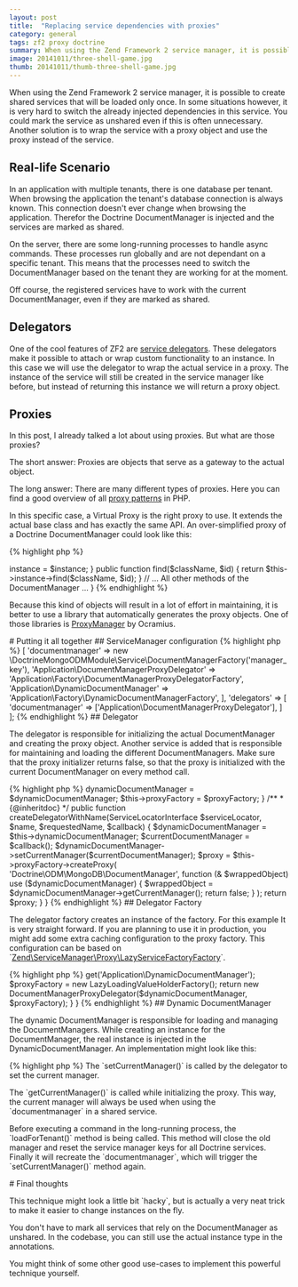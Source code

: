 ```yaml
---
layout: post
title:  "Replacing service dependencies with proxies"
category: general
tags: zf2 proxy doctrine
summary: When using the Zend Framework 2 service manager, it is possible to create shared services that will be loaded only once. In some situations however, it is very hard to switch the already injected dependencies in this service. You could mark the service as unshared even if this is often unnecessary. Another solution is to wrap the service with a proxy object and use the proxy instead of the service. 
image: 20141011/three-shell-game.jpg
thumb: 20141011/thumb-three-shell-game.jpg
---
```


<p>
    When using the Zend Framework 2 service manager, it is possible to create shared services that will be loaded only once.
     In some situations however, it is very hard to switch the already injected dependencies in this service.
     You could mark the service as unshared even if this is often unnecessary.
     Another solution is to wrap the service with a proxy object and use the proxy instead of the service. 
</p>

## Real-life Scenario
<p>
    In an application with multiple tenants, there is one database per tenant.
     When browsing the application the tenant's database connection is always known.
     This connection doesn't ever change when browsing the application.
     Therefor the Doctrine DocumentManager is injected and the services are marked as shared.
</p>
<p>
    On the server, there are some long-running processes to handle async commands.
     These processes run globally and are not dependant on a specific tenant.
     This means that the processes need to switch the DocumentManager based on the tenant they are working for at the moment.
</p>
<p>
    Off course, the registered services have to work with the current DocumentManager, even if they are marked as shared.
</p>

## Delegators
<p>
    One of the cool features of ZF2 are 
     <a href="http://framework.zend.com/manual/2.3/en/modules/zend.service-manager.delegator-factories.html" target="_blank">service delegators</a>.
     These delegators make it possible to attach or wrap custom functionality to an instance.
     In this case we will use the delegator to wrap the actual service in a proxy.
     The instance of the service will still be created in the service manager like before, 
     but instead of returning this instance we will return a proxy object.
</p>

## Proxies
<p>
    In this post, I already talked a lot about using proxies. But what are those proxies?
</p>
<p>
    The short answer: Proxies are objects that serve as a gateway to the actual object. 
</p>
<p>
    The long answer: There are many different types of proxies.
     Here you can find a good overview of all 
     <a href="http://ocramius.github.io/presentations/proxy-pattern-in-php" target="_blank">proxy patterns</a>
     in PHP.
</p>
<p>
    In this specific case, a Virtual Proxy is the right proxy to use.
     It extends the actual base class and has exactly the same API.
     An over-simplified proxy of a Doctrine DocumentManager could look like this:
</p>


{% highlight php %}
<?php

class DocumentManagerProxy
    extends DocumentManager
{

    protected $instance;

    public function __construct(DocumentManager $instance)
    {
        $this->instance = $instance;
    }
    
    public function find($className, $id)
    {
        return $this->instance->find($className, $id);
    }
    
    // ... All other methods of the DocumentManager ...

}
{% endhighlight %}

<p>
    Because this kind of objects will result in a lot of effort in maintaining,
     it is better to use a library that automatically generates the proxy objects.
     One of those libraries is 
     <a href="https://github.com/Ocramius/ProxyManager" target="_blank">ProxyManager</a> by Ocramius.
</p>


# Putting it all together

## ServiceManager configuration
{% highlight php %}
<?php

return [
    'factories' => [
        'documentmanager' => new \DoctrineMongoODMModule\Service\DocumentManagerFactory('manager_key'),
        'Application\DocumentManagerProxyDelegator' => 'Application\Factory\DocumentManagerProxyDelegatorFactory',
        'Application\DynamicDocumentManager' => 'Application\Factory\DynamicDocumentManagerFactory',
    ],
    'delegators' => [
        'documentmanager' => ['Application\DocumentManagerProxyDelegator'],
    ]
];
{% endhighlight %}

## Delegator

<p>
    The delegator is responsible for initializing the actual DocumentManager and creating the proxy object.
     Another service is added that is responsible for maintaining and loading the different DocumentManagers.
     Make sure that the proxy initializer returns false, 
     so that the proxy is initialized with the current DocumentManager on every method call.
</p>

{% highlight php %}
<?php

namespace Application;

use ProxyManager\Factory\LazyLoadingValueHolderFactory;
use Zend\ServiceManager\DelegatorFactoryInterface;
use Zend\ServiceManager\ServiceLocatorInterface;

class DocumentManagerProxyDelegator implements DelegatorFactoryInterface
{

    /**
     * @var LazyLoadingValueHolderFactory
     */
    protected $proxyFactory;

    /**
     * @var DynamicDocumentManager
     */
    protected $dynamicDocumentManager;

    /**
     * @param $dynamicDocumentManager
     * @param $proxyFactory
     */
    public function __construct($dynamicDocumentManager, $proxyFactory)
    {
        $this->dynamicDocumentManager = $dynamicDocumentManager;
        $this->proxyFactory = $proxyFactory;
    }

    /**
     * {@inheritdoc}
     */
    public function createDelegatorWithName(ServiceLocatorInterface $serviceLocator, $name, $requestedName, $callback)
    {
        $dynamicDocumentManager = $this->dynamicDocumentManager;
        $currentDocumentManager = $callback();
        $dynamicDocumentManager->setCurrentManager($currentDocumentManager);

        $proxy = $this->proxyFactory->createProxy(
            'Doctrine\ODM\MongoDB\DocumentManager',
            function (& $wrappedObject) use ($dynamicDocumentManager) {
                $wrappedObject = $dynamicDocumentManager->getCurrentManager();
                return false;
            }
        );

        return $proxy;
    }

}
{% endhighlight %}

## Delegator Factory
<p>
    The delegator factory creates an instance of the factory.
     For this example It is very straight forward.
     If you are planning to use it in production, 
     you might add some extra caching configuration to the proxy factory.
     This configuration can be based on
     `<a href="https://github.com/zendframework/zf2/blob/master/library/Zend/ServiceManager/Proxy/LazyServiceFactoryFactory.php" target="_blank">Zend\ServiceManager\Proxy\LazyServiceFactoryFactory</a>`. 
</p>

{% highlight php %}
<?php

namespace Application;

use Application\DocumentManagerProxyDelegator;
use ProxyManager\Factory\LazyLoadingValueHolderFactory;
use Zend\ServiceManager\FactoryInterface;
use Zend\ServiceManager\ServiceLocatorInterface;

class DocumentManagerProxyDelegatorFactory implements FactoryInterface
{

    public function createService(ServiceLocatorInterface $serviceLocator)
    {
        $dynamicDocumentManager = $serviceLocator->get('Application\DynamicDocumentManager');
        $proxyFactory = new LazyLoadingValueHolderFactory();
        return new DocumentManagerProxyDelegator($dynamicDocumentManager, $proxyFactory);
    }
    
}
{% endhighlight %}


## Dynamic DocumentManager
<p>
    The dynamic DocumentManager is responsible for loading and managing the DocumentManagers.
     While creating an instance for the DocumentManager, the real instance is injected in the DynamicDocumentManager.
     An implementation might look like this:
</p>

{% highlight php %}
<?php

interface DynamicDocumentManagerInterface
{

    public function getCurrentManager();
    public function setCurrentManager(DocumentManager $documentManager);
    public function loadForTenant(Tenant $tenant);

}

{% endhighlight %}

<p>
    The `setCurrentManager()` is called by the delegator to set the current manager.
</p>
<p>
    The `getCurrentManager()` is called while initializing the proxy. 
     This way, the current manager will always be used when using the `documentmanager` in a shared service.
</p>
<p>
    Before executing a command in the long-running process, the `loadForTenant()` method is being called.
     This method will close the old manager and reset the service manager keys for all Doctrine services.
     Finally it will recreate the `documentmanager`, which will trigger the `setCurrentManager()` method again.
</p>


# Final thoughts
<p>
    This technique might look a little bit `hacky`, 
     but is actually a very neat trick to make it easier to change instances on the fly.
</p> 
<p> 
    You don't have to mark all services that rely on the DocumentManager as unshared.
     In the codebase, you can still use the actual instance type in the annotations.
</p>
<p>
     You might think of some other good use-cases to implement this powerful technique yourself.
</p>